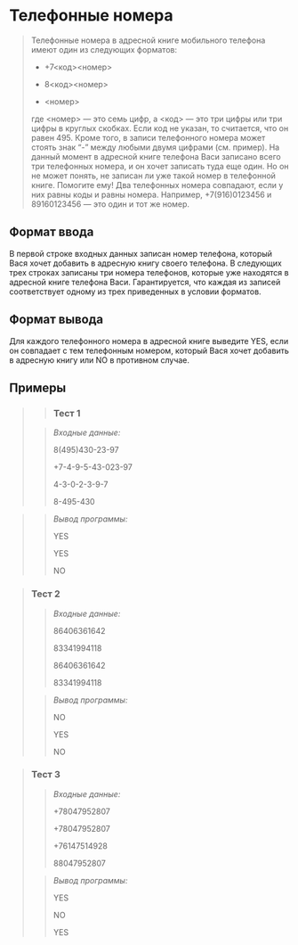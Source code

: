 # Телефонные номера

>Телефонные номера в адресной книге мобильного телефона имеют один из следующих форматов:
>
>  - +7<код><номер>
>
>  - 8<код><номер>
>
>  - <номер>
>
> где <номер> — это семь цифр, а <код> — это три цифры или три цифры в круглых скобках. Если код не указан, то считается, что он равен 495. Кроме того, в записи телефонного номера может стоять знак “-” между любыми двумя цифрами (см. пример). На данный момент в адресной книге телефона Васи записано всего три телефонных номера, и он хочет записать туда еще один. Но он не может понять, не записан ли уже такой номер в телефонной книге. Помогите ему! Два телефонных номера совпадают, если у них равны коды и равны номера. Например, +7(916)0123456 и 89160123456 — это один и тот же номер.

## Формат ввода

В первой строке входных данных записан номер телефона, который Вася хочет добавить в адресную книгу своего телефона. В следующих трех строках записаны три номера телефонов, которые уже находятся в адресной книге телефона Васи. Гарантируется, что каждая из записей соответствует одному из трех приведенных в условии форматов.


## Формат вывода

Для каждого телефонного номера в адресной книге выведите YES, если он совпадает с тем телефонным номером, который Вася хочет добавить в адресную книгу или NO в противном случае.


 ## Примеры
>
>>### Тест 1
> 
>>*Входные данные:*
>>
>>8(495)430-23-97
>>
>>+7-4-9-5-43-023-97
>>
>>4-3-0-2-3-9-7
>>
>>8-495-430

>>*Вывод программы:*
>>
>>YES
>>
>>YES
>>
>>NO

 
>### Тест 2
>
>>*Входные данные:*
>>
>>86406361642
>>
>>83341994118
>>
>>86406361642
>>
>>83341994118
> 
>>*Вывод программы:*
>>
>>NO
>>
>>YES
>>
>>NO

>### Тест 3
>>
>>*Входные данные:*
>>
>>
>>
>>
>>
>>
>>+78047952807
>>
>>+78047952807
>>
>>+76147514928
>>
>>88047952807
>
>>*Вывод программы:*
>>
>>YES
>>
>>NO
>>
>>YES
